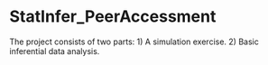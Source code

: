 # StatInfer_PeerAccessment
The project consists of two parts:  1) A simulation exercise. 2) Basic inferential data analysis.

